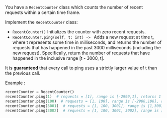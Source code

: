 You have a `RecentCounter` class which counts the number of recent requests within a certain time frame.

Implement the `RecentCounter` class:

* `RecentCounter()` Initializes the counter with zero recent requests.
* `RecentCounter.ping(self, t: int) -> ` Adds a new request at time t, where t represents some time in milliseconds, and returns the number of requests that has happened in the past 3000 milliseconds (including the new request). Specifically, return the number of requests that have happened in the inclusive range [t - 3000, t]. 


It is **guaranteed** that every call to ping uses a strictly larger value of t than the previous call.


Example :
```python
recentCounter = RecentCounter()
recentCounter.ping(1)  # requests = [1], range is [-2999,1], returns 1
recentCounter.ping(100)  # requests = [1, 100], range is [-2900,100], returns 2
recentCounter.ping(3001)  # requests = [1, 100, 3001], range is [1,3001], returns 3
recentCounter.ping(3002)  # requests = [1, 100, 3001, 3002], range is [2,3002], returns 3
```
